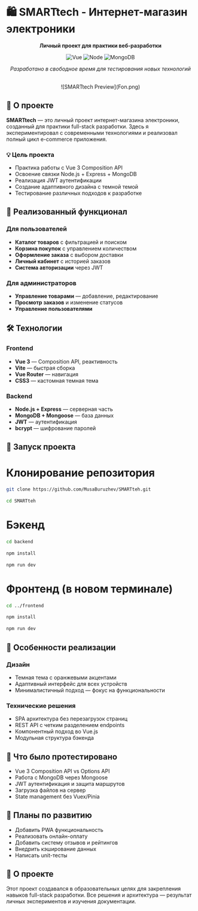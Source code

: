 # 🛍️ SMARTtech - Интернет-магазин электроники

<div align="center">

**Личный проект для практики веб-разработки**

![Vue](https://img.shields.io/badge/Vue.js-3-4FC08D?logo=vuedotjs)
![Node](https://img.shields.io/badge/Node.js-Express-339933?logo=nodedotjs)
![MongoDB](https://img.shields.io/badge/MongoDB-47A248?logo=mongodb)

*Разработано в свободное время для тестирования новых технологий*

<br>
![SMARTtech Preview](Fon.png)

</div>

## 📌 О проекте

**SMARTtech** — это личный проект интернет-магазина электроники, созданный для практики full-stack разработки. Здесь я экспериментировал с современными технологиями и реализовал полный цикл e-commerce приложения.

### 💡 Цель проекта
- Практика работы с Vue 3 Composition API  
- Освоение связки Node.js + Express + MongoDB  
- Реализация JWT аутентификации  
- Создание адаптивного дизайна с темной темой  
- Тестирование различных подходов к разработке  

## 🎯 Реализованный функционал

### Для пользователей
- **Каталог товаров** с фильтрацией и поиском  
- **Корзина покупок** с управлением количеством  
- **Оформление заказа** с выбором доставки  
- **Личный кабинет** с историей заказов  
- **Система авторизации** через JWT  

### Для администраторов
- **Управление товарами** — добавление, редактирование  
- **Просмотр заказов** и изменение статусов  
- **Управление пользователями**  

## 🛠️ Технологии

### Frontend
- **Vue 3** — Composition API, реактивность  
- **Vite** — быстрая сборка  
- **Vue Router** — навигация  
- **CSS3** — кастомная темная тема  

### Backend
- **Node.js + Express** — серверная часть  
- **MongoDB + Mongoose** — база данных  
- **JWT** — аутентификация  
- **bcrypt** — шифрование паролей  

## 🚀 Запуск проекта

# Клонирование репозитория

```bash
git clone https://github.com/MusaBuruzhev/SMARTteh.git
```
```bash
cd SMARTteh
```

# Бэкенд
```bash
cd backend
```
```bash
npm install
```
```bash
npm run dev
```

# Фронтенд (в новом терминале)
```bash
cd ../frontend
```
```bash
npm install
```
```bash
npm run dev
```
## 🎨 Особенности реализации

### Дизайн
- Темная тема с оранжевыми акцентами  
- Адаптивный интерфейс для всех устройств  
- Минималистичный подход — фокус на функциональности  

### Технические решения
- SPA архитектура без перезагрузок страниц  
- REST API с четким разделением endpoints  
- Компонентный подход во Vue.js  
- Модульная структура бэкенда  

## 📝 Что было протестировано
- Vue 3 Composition API vs Options API  
- Работа с MongoDB через Mongoose  
- JWT аутентификация и защита маршрутов  
- Загрузка файлов на сервер   
- State management без Vuex/Pinia  

## 🔮 Планы по развитию
- Добавить PWA функциональность  
- Реализовать онлайн-оплату  
- Добавить систему отзывов и рейтингов  
- Внедрить кэширование данных  
- Написать unit-тесты  

## 💭 О проекте
Этот проект создавался в образовательных целях для закрепления навыков full-stack разработки. Все решения и архитектура — результат личных экспериментов и изучения документации.
